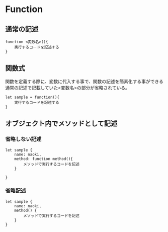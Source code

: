 # Function

## 通常の記述
```
function <変数名>(){
	実行するコードを記述する
}
```

## 関数式
関数を定義する際に、変数に代入する事で、関数の記述を簡素化する事ができる
通常の記述で記載していた<変数名>の部分が省略されている。
```
let sample = function(){
	実行するコードを記述する	
}
```

## オブジェクト内でメソッドとして記述
### 省略しない記述
```
let sample {
	name: naoki,
	method: function method(){
		メソッドで実行するコードを記述
	}
	
}
```

### 省略記述
```
let sample {
	name: naoki,
	method() {
		メソッドで実行するコードを記述
	}	
}
```

